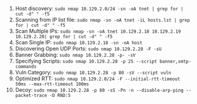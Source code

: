 1. Host discovery: `sudo nmap 10.129.2.0/24 -sn -oA tnet | grep for | cut -d" " -f5`
2. Scanning from IP list file: `sudo nmap -sn -oA tnet -iL hosts.lst | grep for | cut -d" " -f5`
3. Scan Multiple IPs: `sudo nmap -sn -oA tnet 10.129.2.18 10.129.2.19 10.129.2.20| grep for | cut -d" " -f5`
4. Scan Single IP: `sudo nmap 10.129.2.18 -sn -oA host`
5. Discovering Open UDP Ports: `sudo nmap 10.129.2.28 -F -sU`
6. Banner Grabbing: `sudo nmap 10.129.2.28 -p- -sV`
7. Specifying Scripts: `sudo nmap 10.129.2.28 -p 25 --script banner,smtp-commands`
8. Vuln Category: `sudo nmap 10.129.2.28 -p 80 -sV --script vuln`
9. Optimized RTT: `sudo nmap 10.129.2.0/24 -F --initial-rtt-timeout 50ms --max-rtt-timeout 100ms`
10. Decoy: `sudo nmap 10.129.2.28 -p 80 -sS -Pn -n --disable-arp-ping --packet-trace -D RND:5`